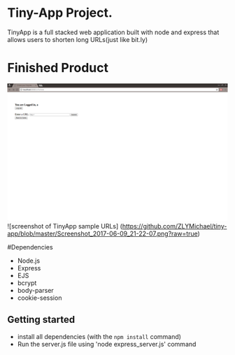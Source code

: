 # Tiny-App Project.

TinyApp is a full stacked web application built with node and express that allows users to shorten long URLs(just like bit.ly)

# Finished Product
![screenshot of TinyApp](https://github.com/ZLYMichael/tiny-app/blob/master/Screenshot_2017-06-09_21-20-08.png?raw=true)
![screenshot of TinyApp sample URLs] (https://github.com/ZLYMichael/tiny-app/blob/master/Screenshot_2017-06-09_21-22-07.png?raw=true)

#Dependencies
- Node.js
- Express
- EJS
- bcrypt
- body-parser
- cookie-session

## Getting started
- install all dependencies (with the `npm install` command)
- Run the server.js file using 'node express_server.js' command
